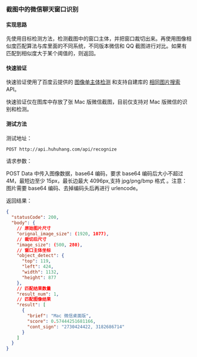 ### 截图中的微信聊天窗口识别

#### 实现思路

先使用目标检测方法，检测截图中的窗口主体，并把窗口裁切出来。再使用图像相似度匹配算法与库里面的不同系统，不同版本微信和 QQ 截图进行对比。如果有匹配到相似度大于某个阈值的，则返回。

#### 快速验证

快速验证使用了百度云提供的 [图像单主体检测](https://cloud.baidu.com/doc/IMAGERECOGNITION/s/Xk3bcxdum) 和支持自建库的 [相同图片搜索](https://cloud.baidu.com/doc/IMAGESEARCH/s/3k3bczqz8) API。

快速验证仅在图库中存放了张 Mac 版微信截图，目前仅支持对 Mac 版微信的识别和检测。

#### 测试方法

测试地址：

```txt
POST http://api.huhuhang.com/api/recognize
```

请求参数：

POST Data 中传入图像数据，base64 编码，要求 base64 编码后大小不超过 4M，最短边至少 15px，最长边最大 4096px,支持 jpg/png/bmp 格式 。注意：图片需要 base64 编码、去掉编码头后再进行 urlencode。

返回结果：

```json
{
  "statusCode": 200,
  "body": {
    // 原始图片尺寸
    "orignal_image_size": (1920, 1077),
    // 裁切后尺寸
    "image_size": (500, 280),
    // 窗口主体坐标
    "object_detect": {
      "top": 119,
      "left": 424,
      "width": 1132,
      "height": 877
    },
    // 匹配结果数量
    "result_num": 1,
    // 匹配图像结果
    "result": [
      {
        "brief": "Mac 微信桌面版",
        "score": 0.57444251681166,
        "cont_sign": "2730424422, 3182686714"
      }
    ]
  }
}
```
